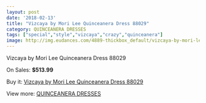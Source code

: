 ```yaml
---
layout: post
date: '2018-02-13'
title: "Vizcaya by Mori Lee Quinceanera Dress 88029"
category: QUINCEANERA DRESSES
tags: ["special","style","vizcaya","crazy","quinceanera"]
image: http://img.eudances.com/4889-thickbox_default/vizcaya-by-mori-lee-quinceanera-dress-88029.jpg
---
```

Vizcaya by Mori Lee Quinceanera Dress 88029

On Sales: **$513.99**
<a href="https://www.eudances.com/en/quinceanera-dresses/1648-vizcaya-by-mori-lee-quinceanera-dress-88029.html"><amp-img layout="responsive" width="600" height="600" src="//img.eudances.com/4889-thickbox_default/vizcaya-by-mori-lee-quinceanera-dress-88029.jpg" alt="Vizcaya by Mori Lee Quinceanera Dress 88029 0" /></a>
<a href="https://www.eudances.com/en/quinceanera-dresses/1648-vizcaya-by-mori-lee-quinceanera-dress-88029.html"><amp-img layout="responsive" width="600" height="600" src="//img.eudances.com/4891-thickbox_default/vizcaya-by-mori-lee-quinceanera-dress-88029.jpg" alt="Vizcaya by Mori Lee Quinceanera Dress 88029 1" /></a>
<a href="https://www.eudances.com/en/quinceanera-dresses/1648-vizcaya-by-mori-lee-quinceanera-dress-88029.html"><amp-img layout="responsive" width="600" height="600" src="//img.eudances.com/4890-thickbox_default/vizcaya-by-mori-lee-quinceanera-dress-88029.jpg" alt="Vizcaya by Mori Lee Quinceanera Dress 88029 2" /></a>

Buy it: [Vizcaya by Mori Lee Quinceanera Dress 88029](https://www.eudances.com/en/quinceanera-dresses/1648-vizcaya-by-mori-lee-quinceanera-dress-88029.html "Vizcaya by Mori Lee Quinceanera Dress 88029")

View more: [QUINCEANERA DRESSES](https://www.eudances.com/en/17-quinceanera-dresses "QUINCEANERA DRESSES")